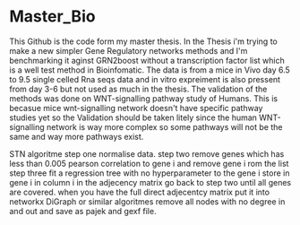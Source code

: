 # Master_Bio
This Github is the code form my master thesis.
In the Thesis i'm trying to make a new simpler Gene Regulatory networks methods and I'm benchmarking it aginst GRN2boost without a transcription factor list which is a well test method in Bioinfomatic.
The data is from a mice in Vivo day 6.5 to 9.5 single celled Rna seqs data and in vitro expreiment is also pressent from day 3-6 but not used as much in the thesis.
The validation of the methods was done on WNT-signalling pathway study of Humans. This is becasue mice wnt-signalling network doesn't have specific pathway studies yet so the Validation should be taken litely  since the human WNT-signalling network is way more complex so some pathways will not be the same and way more pathways exist.

STN algoritme 
step one normalise data.
step two remove genes which has less than 0.005 pearson correlation to gene i and remove gene i rom the list
step three fit a regression tree with no hyperparameter to the gene i
store in gene i in column i in the adjecency matrix go back to step two until all genes are covered.
when you have the full direct adjecentcy matrix put it into networkx DiGraph or similar algoritmes 
remove all nodes with no degree in and out and save as pajek and gexf file.

